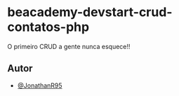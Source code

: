 # beacademy-devstart-crud-contatos-php

O primeiro CRUD a gente nunca esquece!!
## Autor

- [@JonathanR95](https://github.com/JonathanR95)